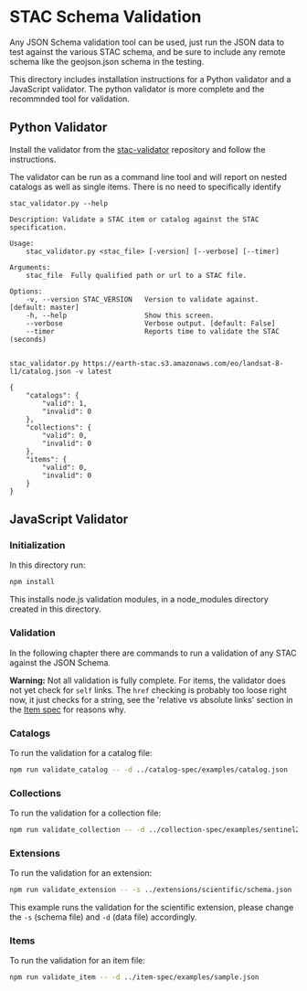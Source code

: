 # STAC Schema Validation


Any JSON Schema validation tool can be used, just run the JSON data to test against the various STAC schema, and be sure to include any remote schema like the geojson.json schema in the testing. 

This directory includes installation instructions for a Python validator and a JavaScript validator. The python validator is more complete and the recommnded tool for validation.

## Python Validator
Install the validator from the [stac-validator](https://github.com/sparkgeo/stac-validator) repository and follow the instructions.

The validator can be run as a command line tool and will report on nested catalogs as well as single items. There is no need to specifically identify 

```
stac_validator.py --help

Description: Validate a STAC item or catalog against the STAC specification.

Usage:
    stac_validator.py <stac_file> [-version] [--verbose] [--timer]

Arguments:
    stac_file  Fully qualified path or url to a STAC file.

Options:
    -v, --version STAC_VERSION   Version to validate against. [default: master]
    -h, --help                   Show this screen.
    --verbose                    Verbose output. [default: False]
    --timer                      Reports time to validate the STAC (seconds)


stac_validator.py https://earth-stac.s3.amazonaws.com/eo/landsat-8-l1/catalog.json -v latest

{
    "catalogs": {
        "valid": 1,
        "invalid": 0
    },
    "collections": {
        "valid": 0,
        "invalid": 0
    },
    "items": {
        "valid": 0,
        "invalid": 0
    }
}
```

## JavaScript Validator
### Initialization

In this directory run:

```bash
npm install
```

This installs node.js validation modules, in a node_modules directory created in this directory.

### Validation

In the following chapter there are commands to run a validation of any STAC against the JSON Schema.

**Warning:** Not all validation is fully complete. For items, the validator does not yet check for `self` 
links. The `href` checking is probably too loose right now, it just checks for a string, see the 
'relative vs absolute links' section  in the [Item spec](../item-spec/item-spec.md#relative-vs-absolute-links) for reasons why. 

### Catalogs

To run the validation for a catalog file:

```bash
npm run validate_catalog -- -d ../catalog-spec/examples/catalog.json
```

### Collections

To run the validation for a collection file:

```bash
npm run validate_collection -- -d ../collection-spec/examples/sentinel2.json
```

### Extensions

To run the validation for an extension:

```bash
npm run validate_extension -- -s ../extensions/scientific/schema.json -d ../extensions/scientific/example-merraclim.json
```

This example runs the validation for the scientific extension, please change the `-s` (schema file) and `-d` (data file) accordingly.

### Items

To run the validation for an item file:

```bash
npm run validate_item -- -d ../item-spec/examples/sample.json
```
